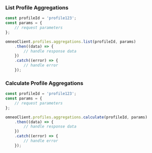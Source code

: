 ### List Profile Aggregations

```javascript
const profileId = 'profile123';
const params = {
    // request parameters
};

omneoClient.profiles.aggregations.list(profileId, params)
    .then((data) => {
        // handle response data
    })
    .catch((error) => {
        // handle error
    });
```

### Calculate Profile Aggregations

```javascript
const profileId = 'profile123';
const params = {
    // request parameters
};

omneoClient.profiles.aggregations.calculate(profileId, params)
    .then((data) => {
        // handle response data
    })
    .catch((error) => {
        // handle error
    });
```
